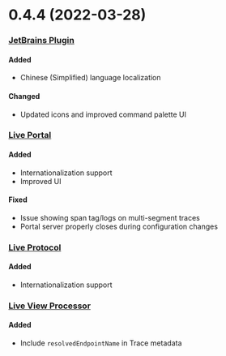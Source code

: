 # 0.4.4 (2022-03-28)

### [JetBrains Plugin](https://github.com/sourceplusplus/interface-jetbrains)

#### Added
- Chinese (Simplified) language localization

#### Changed
- Updated icons and improved command palette UI

### [Live Portal](https://github.com/sourceplusplus/interface-portal)

#### Added
- Internationalization support
- Improved UI

#### Fixed
- Issue showing span tag/logs on multi-segment traces
- Portal server properly closes during configuration changes

### [Live Protocol](https://github.com/sourceplusplus/protocol)

#### Added
- Internationalization support

### [Live View Processor](https://github.com/sourceplusplus/processor-live-view)

#### Added
- Include `resolvedEndpointName` in Trace metadata
